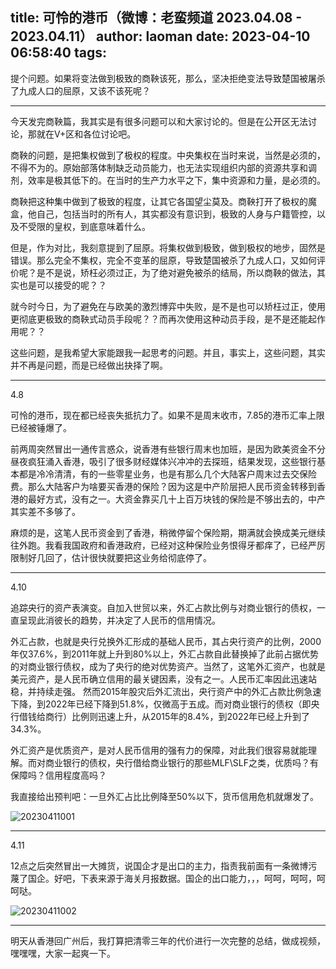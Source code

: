 title: 可怜的港币（微博：老蛮频道 2023.04.08 - 2023.04.11）
author: laoman
date: 2023-04-10 06:58:40
tags:
---
提个问题。<!--more-->如果将变法做到极致的商鞅该死，那么，坚决拒绝变法导致楚国被屠杀了九成人口的屈原，又该不该死呢？
- - -

今天发完商鞅篇，我其实是有很多问题可以和大家讨论的。但是在公开区无法讨论，那就在V+区和各位讨论吧。

商鞅的问题，是把集权做到了极权的程度。中央集权在当时来说，当然是必须的，不得不为的。原始部落体制缺乏动员能力，也无法实现组织内部的资源共享和调剂，效率是极其低下的。在当时的生产力水平之下，集中资源和力量，是必须的。

商鞅把这种集中做到了极致的程度，让其它各国望尘莫及。商鞅打开了极权的魔盒，他自己，包括当时的所有人，其实都没有意识到，极致的人身与户籍管控，以及不受限的皇权，到底意味着什么。

但是，作为对比，我刻意提到了屈原。将集权做到极致，做到极权的地步，固然是错误。那么完全不集权，完全不变革的屈原，导致楚国被杀了九成人口，又如何评价呢？是不是说，矫枉必须过正，为了绝对避免被杀的结局，所以商鞅的做法，其实也是可以接受的呢？？

就今时今日，为了避免在与欧美的激烈博弈中失败，是不是也可以矫枉过正，使用更彻底更极致的商鞅式动员手段呢？？而再次使用这种动员手段，是不是还能起作用呢？？

这些问题，是我希望大家能跟我一起思考的问题。并且，事实上，这些问题，其实并不再是问题，而是已经做出抉择了啊。
- - -
4.8

可怜的港币，现在都已经丧失抵抗力了。如果不是周末收市，7.85的港币汇率上限已经被锤爆了。

前两周突然冒出一通传言惑众，说香港有些银行周末也加班，是因为欧美资金不分昼夜疯狂涌入香港，吸引了很多财经媒体兴冲冲的去探班，结果发现，这些银行基本都是冷冷清清，有的一些零星业务，也是有那么几个大陆客户周末过去交保险费。那么大陆客户为啥要买香港的保险？因为这是中产阶层把人民币资金转移到香港的最好方式，没有之一。大资金靠买几十上百万块钱的保险是不够出去的，中产其实差不多够了。

麻烦的是，这笔人民币资金到了香港，稍微停留个保险期，期满就会换成美元继续往外跑。我看我国政府和香港政府，已经对这种保险业务恨得牙都痒了，已经严厉限制好几回了，估计很快就要把这业务给彻底停了。
- - -
4.10

追踪央行的资产表演变。自加入世贸以来，外汇占款比例与对商业银行的债权，一直呈现此消彼长的趋势，并决定了人民币的信用情况。

外汇占款，也就是央行兑换外汇形成的基础人民币，其占央行资产的比例，2000年仅37.6%，到2011年就上升到80%以上，外汇占款自此替换掉了此前占据优势的对商业银行债权，成为了央行的绝对优势资产。当然了，这笔外汇资产，也就是美元资产，是人民币确立信用的最关键因素，没有之一。人民币汇率因此迅速站稳，并持续走强。
然而2015年股灾后外汇流出，央行资产中的外汇占款比例急速下降，到2022年已经下降到51.8%，仅微高于五成。而对商业银行的债权（即央行借钱给商行）比例则迅速上升，从2015年的8.4%，到2022年已经上升到了34.3%。

外汇资产是优质资产，是对人民币信用的强有力的保障，对此我们很容易就能理解。而对商业银行的债权，央行借给商业银行的那些MLF\SLF之类，优质吗？有保障吗？信用程度高吗？

我直接给出预判吧：一旦外汇占比比例降至50%以下，货币信用危机就爆发了。

![20230411001](/images/20230411001.jpg)
- - -
4.11

12点之后突然冒出一大摊货，说国企才是出口的主力，指责我前面有一条微博污蔑了国企。好吧，下表来源于海关月报数据。国企的出口能力，，，呵呵，呵呵，呵呵哒。

![20230411002](/images/20230411002.jpg)
- - -
明天从香港回广州后，我打算把清零三年的代价进行一次完整的总结，做成视频，嘿嘿嘿，大家一起爽一下。